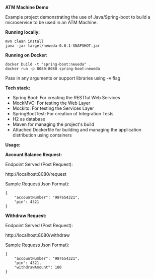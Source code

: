 **ATM Machine Demo**

Example project demonstrating the use of Java/Spring-boot to build a microservice to be used in an ATM Machine.

**Running locally:**

```
mvn clean install
java -jar target/neueda-0.0.1-SNAPSHOT.jar
```

**Running on Docker:**

```
docker build -t "spring-boot:neueda" .
docker run -p 8080:8080 spring-boot:neueda
```

Pass in any arguments or support libraries using -v flag

**Tech stack:**

- Spring Boot: For creating the RESTful Web Services
- MockMVC: For testing the Web Layer
- Mockito: For testing the Services Layer
- SpringBootTest: For creation of Integration Tests
- H2 as database
- Maven for managing the project's build
- Attached Dockerfile for building and managing the application distribution using containers

**Usage:**

**Account Balance Request:**

Endpoint Served (Post Request):

http://localhost:8080/request

Sample Request(Json Format):

```
{
    "accountNumber": "987654321",
    "pin": 4321
}
```

**Withdraw Request:**

Endpoint Served (Post Request):

http://localhost:8080/withdraw

Sample Request(Json Format):

```
{
    "accountNumber": "987654321",
    "pin": 4321,
    "withdrawAmount": 100
}
```
